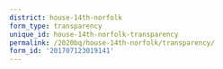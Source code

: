 ```yaml
---
district: house-14th-norfolk
form_type: transparency
unique_id: house-14th-norfolk-transparency
permalink: /2020bq/house-14th-norfolk/transparency/
form_id: '201707123019141'
---
```

